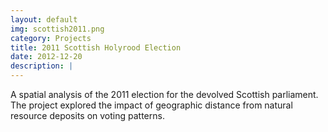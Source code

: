```yaml
---
layout: default
img: scottish2011.png
category: Projects
title: 2011 Scottish Holyrood Election
date: 2012-12-20
description: |
---
```

A spatial analysis of the 2011 election for the devolved Scottish parliament. The project explored the impact of geographic distance from natural resource deposits on voting patterns. 